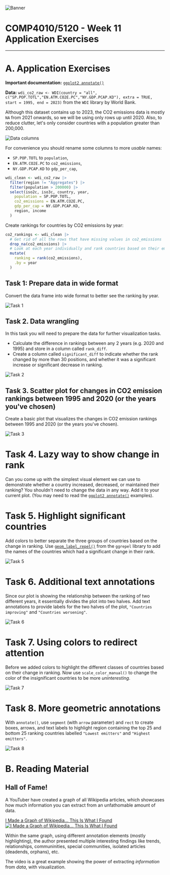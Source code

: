 ![Banner](img/banner.gif)

# COMP4010/5120 - Week 11 Application Exercises
---

# A. Application Exercises

**Important documentation:** [`ggplot2 annotate()`](https://ggplot2.tidyverse.org/reference/annotate.html)

**Data:** `wdi_co2_raw <- WDI(country = "all", c("SP.POP.TOTL","EN.ATM.CO2E.PC","NY.GDP.PCAP.KD"), extra = TRUE, start = 1995, end = 2023)` from the `WDI` library by World Bank.

Although this dataset contains up to 2023, the CO2 emissions data is mostly `NA` from 2021 onwards, so we will be using only rows up until 2020. Also, to reduce clutter, let's only consider countries with a population greater than 200,000.

![Data columns](img/notes1.jpg)

For convenience you should rename some columns to more *usable* names:

- `SP.POP.TOTL` to `population`,
- `EN.ATM.CO2E.PC` to `co2_emissions`,
- `NY.GDP.PCAP.KD` to `gdp_per_cap`,

```R
wdi_clean <- wdi_co2_raw |>
  filter(region != "Aggregates") |>
  filter(population > 200000) |>
  select(iso2c, iso3c, country, year,
    population = SP.POP.TOTL,
    co2_emissions = EN.ATM.CO2E.PC,
    gdp_per_cap = NY.GDP.PCAP.KD,
    region, income
  )
```

Create rankings for countries by CO2 emissions by year:

```R
co2_rankings <- wdi_clean |>
  # Get rid of all the rows that have missing values in co2_emissions
  drop_na(co2_emissions) |>
  # Look at each year individually and rank countries based on their emissions that year
  mutate(
    ranking = rank(co2_emissions),
    .by = year
  )
```

## Task 1: Prepare data in wide format

Convert the data frame into wide format to better see the ranking by year.

![Task 1](img/task1.jpg)

## Task 2. Data wrangling

In this task you will need to prepare the data for further visualization tasks.

- Calculate the difference in rankings between any 2 years (e.g. 2020 and 1995) and store in a column called `rank_diff`. 
- Create a column called `significant_diff` to indicate whether the rank changed by more than 30 positions, and whether it was a significant increase or significant decrease in ranking.

![Task 2](img/task2.jpg)

## Task 3. Scatter plot for changes in CO2 emission rankings between 1995 and 2020 (or the years you've chosen)

Create a basic plot that visualizes the changes in CO2 emission rankings between 1995 and 2020 (or the years you've chosen).

![Task 3](img/task3.png)

# Task 4. Lazy way to show change in rank

Can you come up with the simplest visual element we can use to demonstrate whether a country increased, decreased, or maintained their ranking? You shouldn't need to change the data in any way.
Add it to your current plot. (You may need to read the [`ggplot2 annotate()`](https://rfortherestofus.com/2023/10/annotate-vs-geoms) examples).

# Task 5. Highlight significant countries

Add colors to better separate the three groups of countries based on the change in ranking. Use [`geom_label_repel()`](https://r-graph-gallery.com/package/ggrepel.html) from the `ggrepel` library to add the names of the countries which had a significant change in their rank.

![Task 5](img/task5.png)

# Task 6. Additional text annotations

Since our plot is showing the relationship between the ranking of two different years, it essentially divides the plot into two halves. Add text annotations to provide labels for the two halves of the plot, `"Countries improving"` and `"Countries worsening"`.

![Task 6](img/task6.png)

# Task 7. Using colors to redirect attention

Before we added colors to highlight the different classes of countries based on their change in ranking. Now use `scale_color_manual()` to change the color of the insignificant countries to be more *uninteresting*.

![Task 7](img/task7.png)

# Task 8. More geometric annotations

With `annotate()`, use `segment` (with `arrow` parameter) and `rect` to create boxes, arrows, and text labels to highlight region containing the top 25 and bottom 25 ranking countries labelled `"Lowest emitters"` and `"Highest emitters"`.

![Task 8](img/task8.png)

# B. Reading Material

## Hall of Fame!

A YouTuber have created a graph of all Wikipedia articles, which showcases how much information you can extract from an unfathomable amount of data.

[I Made a Graph of Wikipedia... This Is What I Found](https://www.youtube.com/watch?v=JheGL6uSF-4&ab_channel=adumb)
[![I Made a Graph of Wikipedia... This Is What I Found](img/fame.jpg)](https://www.youtube.com/watch?v=JheGL6uSF-4&ab_channel=adumb)

Within the same graph, using different annotation elements (mostly highlighting), the author presented multiple interesting findings like trends, relationships, communinities, special communities, isolated articles (deadends, orphans), etc.

The video is a great example showing the power of extracting *information* from *data*, with visualization.
